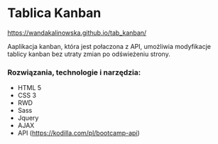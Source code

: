 # Tablica Kanban

https://wandakalinowska.github.io/tab_kanban/

Aaplikacja kanban, która jest połaczona z API, umożliwia modyfikacje tablicy kanban bez utraty zmian po odświeżeniu strony.

### Rozwiązania, technologie i narzędzia:

* HTML 5
* CSS 3
* RWD
* Sass
* Jquery
* AJAX
* API (https://kodilla.com/pl/bootcamp-api)
